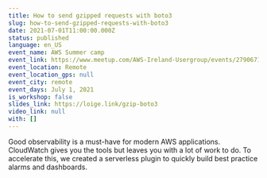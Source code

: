 ```yaml
---
title: How to send gzipped requests with boto3
slug: how-to-send-gzipped-requests-with-boto3
date: 2021-07-01T11:00:00.000Z
status: published
language: en_US
event_name: AWS Summer camp
event_link: https://www.meetup.com/AWS-Ireland-Usergroup/events/279067180/
event_location: Remote
event_location_gps: null
event_city: remote
event_days: July 1, 2021
is_workshop: false
slides_link: https://loige.link/gzip-boto3
video_link: null
with: []
---
```


Good observability is a must-have for modern AWS applications. CloudWatch gives you the tools but leaves you with a lot of work to do. To accelerate this, we created a serverless plugin to quickly build best practice alarms and dashboards.
